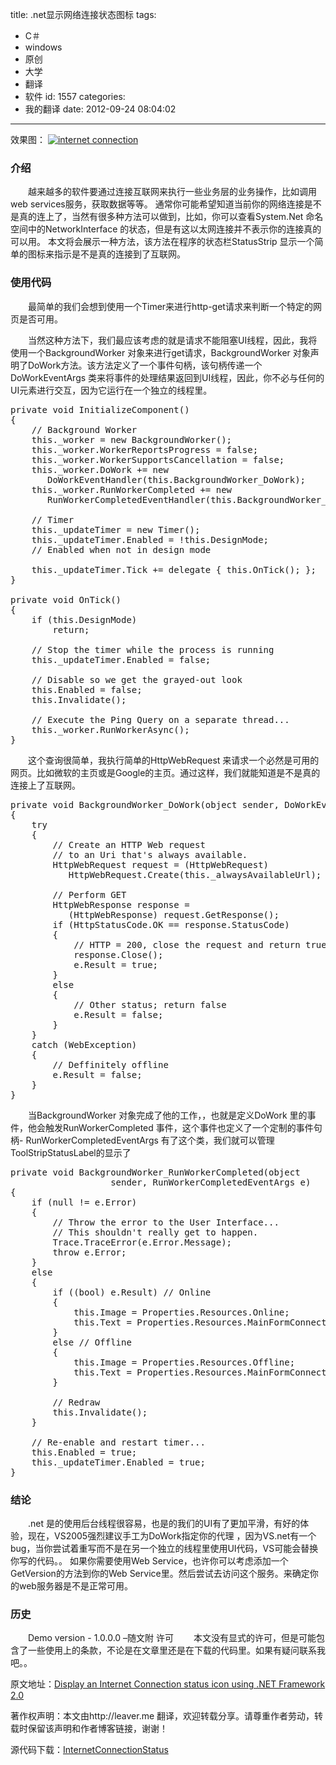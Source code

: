title: .net显示网络连接状态图标
tags:
  - C＃
  - windows
  - 原创
  - 大学
  - 翻译
  - 软件
id: 1557
categories:
  - 我的翻译
date: 2012-09-24 08:04:02
---

效果图：
[![]({{BASE_PATH}}/images/ "internet connection")](http://leaverimage.b0.upaiyun.com/27419_o.jpg) 

### 介绍

　　越来越多的软件要通过连接互联网来执行一些业务层的业务操作，比如调用web services服务，获取数据等等。
通常你可能希望知道当前你的网络连接是不是真的连上了，当然有很多种方法可以做到，比如，你可以查看System.Net 命名空间中的NetworkInterface 的状态，但是有这以太网连接并不表示你的连接真的可以用。 本文将会展示一种方法，该方法在程序的状态栏StatusStrip 显示一个简单的图标来指示是不是真的连接到了互联网。

### 使用代码

　　最简单的我们会想到使用一个Timer来进行http-get请求来判断一个特定的网页是否可用。

　　当然这种方法下，我们最应该考虑的就是请求不能阻塞UI线程，因此，我将使用一个BackgroundWorker 对象来进行get请求，BackgroundWorker 对象声明了DoWork方法。该方法定义了一个事件句柄，该句柄传递一个DoWorkEventArgs 类来将事件的处理结果返回到UI线程，因此，你不必与任何的UI元素进行交互，因为它运行在一个独立的线程里。

<pre class="lang:c# decode:true " >private void InitializeComponent()
{
    // Background Worker
    this._worker = new BackgroundWorker();
    this._worker.WorkerReportsProgress = false;
    this._worker.WorkerSupportsCancellation = false;
    this._worker.DoWork += new 
       DoWorkEventHandler(this.BackgroundWorker_DoWork);
    this._worker.RunWorkerCompleted += new 
       RunWorkerCompletedEventHandler(this.BackgroundWorker_RunWorkerCompleted);

    // Timer
    this._updateTimer = new Timer();
    this._updateTimer.Enabled = !this.DesignMode;
    // Enabled when not in design mode

    this._updateTimer.Tick += delegate { this.OnTick(); };
}

private void OnTick()
{
    if (this.DesignMode)
        return;

    // Stop the timer while the process is running
    this._updateTimer.Enabled = false;

    // Disable so we get the grayed-out look
    this.Enabled = false;
    this.Invalidate();

    // Execute the Ping Query on a separate thread...
    this._worker.RunWorkerAsync();
}</pre> 

　　这个查询很简单，我执行简单的HttpWebRequest 来请求一个必然是可用的网页。比如微软的主页或是Google的主页。通过这样，我们就能知道是不是真的连接上了互联网。

<pre class="lang:c# decode:true " >private void BackgroundWorker_DoWork(object sender, DoWorkEventArgs e)
{
    try
    {
        // Create an HTTP Web request
        // to an Uri that's always available.
        HttpWebRequest request = (HttpWebRequest) 
           HttpWebRequest.Create(this._alwaysAvailableUrl);

        // Perform GET
        HttpWebResponse response = 
           (HttpWebResponse) request.GetResponse();
        if (HttpStatusCode.OK == response.StatusCode)
        {
            // HTTP = 200, close the request and return true
            response.Close();
            e.Result = true;
        }
        else
        {
            // Other status; return false
            e.Result = false;
        }
    }
    catch (WebException)
    {
        // Deffinitely offline
        e.Result = false;
    }
}</pre> 

　　当BackgroundWorker 对象完成了他的工作，，也就是定义DoWork 里的事件，他会触发RunWorkerCompleted 事件，这个事件也定义了一个定制的事件句柄- RunWorkerCompletedEventArgs 有了这个类，我们就可以管理ToolStripStatusLabel的显示了

<pre class="lang:c# decode:true " >private void BackgroundWorker_RunWorkerCompleted(object 
                   sender, RunWorkerCompletedEventArgs e)
{
    if (null != e.Error)
    {
        // Throw the error to the User Interface...
        // This shouldn't really get to happen.
        Trace.TraceError(e.Error.Message);
        throw e.Error;
    }
    else
    {
        if ((bool) e.Result) // Online
        {
            this.Image = Properties.Resources.Online;
            this.Text = Properties.Resources.MainFormConnectionStatusOnline;
        }
        else // Offline
        {
            this.Image = Properties.Resources.Offline;
            this.Text = Properties.Resources.MainFormConnectionStatusOffline;
        }

        // Redraw
        this.Invalidate();
    }

    // Re-enable and restart timer...
    this.Enabled = true;
    this._updateTimer.Enabled = true;
}</pre> 

### 结论

　　.net 是的使用后台线程很容易，也是的我们的UI有了更加平滑，有好的体验，现在，VS2005强烈建议手工为DoWork指定你的代理 ，因为VS.net有一个bug，当你尝试着重写而不是在另一个独立的线程里使用UI代码，VS可能会替换你写的代码。。
如果你需要使用Web Service，也许你可以考虑添加一个GetVersion的方法到你的Web Service里。然后尝试去访问这个服务。来确定你的web服务器是不是正常可用。

### 历史

　　Demo  version - 1.0.0.0 –随文附
<v>许可</strong>
　　本文没有显式的许可，但是可能包含了一些使用上的条款，不论是在文章里还是在下载的代码里。如果有疑问联系我吧。。

原文地址：[Display an Internet Connection status icon using .NET Framework 2.0](http://www.codeproject.com/Articles/11045/Display-an-Internet-Connection-status-icon-using-N)

著作权声明：本文由http://leaver.me 翻译，欢迎转载分享。请尊重作者劳动，转载时保留该声明和作者博客链接，谢谢！

源代码下载：[InternetConnectionStatus](http://pan.baidu.com/share/link?shareid=61578&uk=1493685990)